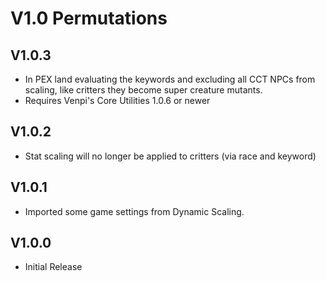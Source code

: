 # V1.0 Permutations

## V1.0.3
* In PEX land evaluating the keywords and excluding all CCT NPCs from scaling, like critters they become super creature mutants.
* Requires Venpi's Core Utilities 1.0.6 or newer 

## V1.0.2
* Stat scaling will no longer be applied to critters (via race and keyword)

## V1.0.1
* Imported some game settings from Dynamic Scaling.

## V1.0.0
* Initial Release